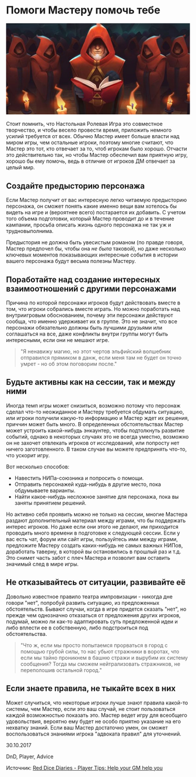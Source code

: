 # Помоги Мастеру помочь тебе

![](archive/img/articles/help_dm_help_you.jpg)

Стоит помнить, что Настольная Ролевая Игра это совместное творчество, и чтобы весело провести время, приложить немного усилий требуется от всех. Обычно Мастер имеет больше власти над миром игры, чем остальные игроки, поэтому многие считают, что Мастер это тот, кто отвечает за то, чтоб игрокам было хорошо. Отчасти это действительно так, но чтобы Мастер обеспечил вам приятную игру, хорошо бы ему помочь, ведь в отличие от игроков ДМ отвечает за целый мир.

## Создайте предысторию персонажа

Если Мастер получит от вас интересную легко читаемую предысторию персонажа, он сможет понять какие именно вещи вам хотелось бы видеть на игре и (вероятнее всего) постарается их добавить. С учетом того объема подготовки, который Мастер проводит до и в течение кампании, просьба описать жизнь одного персонажа не так уж и трудновыполнима.

Предыстория не должна быть увесистым романом (по правде говоря, Мастер предпочел бы, чтобы она _не была_ таковой), но даже несколько ключевых моментов показывающих интересные события в истории вашего персонажа будут весьма полезны Мастеру.

## Поработайте над создание интересных взаимоотношений с другими персонажами

Причина по которой персонажи игроков будут действовать вместе в том, что игроки собрались вместе играть. Но можно поработать над внутриигровым обоснованием, почему эти персонажи действуют сообща, что именно удерживает их в группе. Это не значит, что все персонажи обязательно должны быть лучшими друзьями или соглашаться на все, даже конфликты внутри группы могут быть интересными, если они не мешают игре.

 > "Я ненавижу магию, но этот чертов эльфийский волшебник отправился прямиком в данж, если меня там не будет он точно умрет - но об этом поговорим после."

## Будьте активны как на сессии, так и между ними

Иногда темп игры может снизиться, возможно потому что персонаж сделал что-то неожиданное и Мастеру требуется обдумать ситуацию, или игроки получили какую-то информацию и Мастер ждет их решения, приччин может быть много. В определенных обстоятельствах Мастер может устроить какой-нибудь энкаунтер, чтобы подтолкнуть развитие событий, однако в некоторых случаях это не всегда уместно, возможно он не захочет отвлекать игроков от исследований, или попросту нет ничего заготовленного. В таком случае вы можете предпринять что-то, что ускорит игру.

Вот несколько способов:
 - Навестить НИПа-союзника и попросить о помощи.
 - Отправить персонажей куда-нибудь в другие место, пока обдумываете варианты.
 - Найти какое-нибудь несложное занятие для персонажа, пока вы заняты принятием решений.

Но активно себя проявить можно не только на сессии, многие Мастера раздают дополнительный материал между играми, что бы поддержать интерес игроков. Но даже если они этого не делают, им приходится проводить много времени в подготовке к следующей сессии. Если у вас есть чат, форум или сайт игры, пользуйтесь ими между играми, предложите Мастеру создать каких-нибудь не самых важных НИПов, доработать таверну, в которой вы остановились в прошлый раз и т.д. Это снимет часть забот с плеч Мастера и позволит вам оставить значимый след в мире игры.

## Не отказывайтесь от ситуации, развивайте её

Довольно известное правило театра импровизации - никогда дне говори "нет", попробуй развить ситуацию, из предложенных обстоятельств. Бывают случаи, когда в игре придется сказать "нет", но прежде чем однозначно отказаться от предложения других игроков, подумай, можно ли как-то адаптировать суть предложенной идеи и либо вплести ее в собственную, либо подстроиться под обстоятельства.

 > "Что ж, если мы просто попытаемся прорваться в город с помощью грубой силы, то нас убьют стражники в воротах, что если мы тайно проникнем в башню стражи и вырубим их систему сообщения? Тогда мы сможем нейтрализовать стражников, не переполошив остальной город."

## Если знаете правила, <span title='не будь пиписькой :3'>не тыкайте всех в них</span>
Может случиться, что некоторые игроки лучше знают правила какой-то системы, чем Мастер, если это ваш случай, не стоит пользоваться каждой возможностью показать это. Мастер ведет игру для всеобщего удовольствия, вероятно ему будет не особо приятно указание на его нехватку знаний. Если ваш Мастер достаточно умен, он сможет воспользоваться знаниями игрока "адвоката правил" для уточнений.

<p class='date noRedString'>30.10.2017</p>
<p class='hashtags'>DnD, Player, Advice</p>
<p class='noRedString'>Источник: <a href='http://reddicediaries.com/player-tips/player-tips-help-your-gm-help-you/'>Red Dice Diaries - Player Tips: Help your GM help you</a></p>